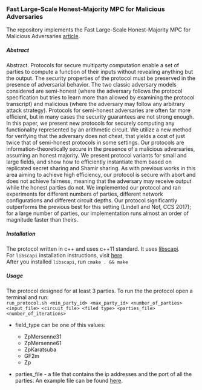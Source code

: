 ### Fast Large-Scale Honest-Majority MPC for Malicious Adversaries

The repository implements the Fast Large-Scale Honest-Majority MPC for Malicious Adversaries [article](https://eprint.iacr.org/2018/570.pdf).  

##### Abstract

Abstract. Protocols for secure multiparty computation enable a set of
parties to compute a function of their inputs without revealing anything
but the output. The security properties of the protocol must be preserved
in the presence of adversarial behavior. The two classic adversary
models considered are semi-honest (where the adversary follows the protocol
specification but tries to learn more than allowed by examining
the protocol transcript) and malicious (where the adversary may follow
any arbitrary attack strategy). Protocols for semi-honest adversaries are
often far more efficient, but in many cases the security guarantees are
not strong enough.
In this paper, we present new protocols for securely computing any functionality
represented by an arithmetic circuit. We utilize a new method
for verifying that the adversary does not cheat, that yields a cost of
just twice that of semi-honest protocols in some settings. Our protocols
are information-theoretically secure in the presence of a malicious adversaries,
assuming an honest majority. We present protocol variants for
small and large fields, and show how to efficiently instantiate them based
on replicated secret sharing and Shamir sharing. As with previous works
in this area aiming to achieve high efficiency, our protocol is secure with
abort and does not achieve fairness, meaning that the adversary may
receive output while the honest parties do not.
We implemented our protocol and ran experiments for different numbers
of parties, different network configurations and different circuit depths.
Our protocol significantly outperforms the previous best for this setting
(Lindell and Nof, CCS 2017); for a large number of parties, our implementation
runs almost an order of magnitude faster than theirs.




##### Installation

The protocol written in c++ and uses c++11 standard. It uses [libscapi](https://github.com/cryptobiu/libscapi).  
For `libscapi` installation instructions, visit [here](https://github.com/cryptobiu/libscapi/blob/master/build_scripts/INSTALL.md).  
After you installed `libscapi`, run `cmake . && make`

##### Usage

The protocol designed for at least 3 parties.
To run the the protocol open a terminal and run:  
`run_protocol.sh <min_party_id> <max_party_id> <number_of_parties> <input_file> <circuit_file> <filed type> <parties_file> <number_of_iterations>` 

* field_type can be one of this values:
    * ZpMersenne31
    * ZpMersenne61
    * ZpKaratsuba
    * GF2m
    * Zp

* parties_file - a file that contains the ip addresses and the port of all the parties. An example file can be found [here](../master/Parties.txt).
    

